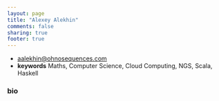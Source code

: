 ```yaml
---
layout: page
title: "Alexey Alekhin"
comments: false
sharing: true
footer: true
---
```


- [aalekhin@ohnosequences.com](mailto:aalekhin@ohnosequences.com)
- **keywords** Maths, Computer Science, Cloud Computing, NGS, Scala, Haskell

### bio

<script src="//about.me/embed/laughedelic?image=0&amp;name=0&amp;headline=0&amp;style=site"></script>
